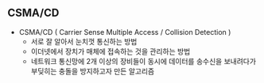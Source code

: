 ## CSMA/CD
- CSMA/CD ( Carrier Sense Multiple Access / Collision Detection )
   - 서로 잘 알아서 눈치껏 통신하는 방법
   - 이더넷에서 장치가 매체에 접속하는 것을 관리하는 방법
   - 네트워크 통신망에 2개 이상의 장비들이 동시에 데이터를 송수신을 보내려다가 부딪히는 충돌을 방지하고자 만든 알고리즘

